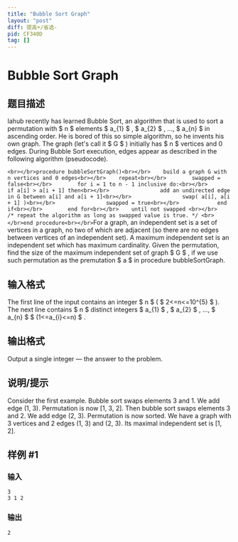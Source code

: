 ```yaml
---
title: "Bubble Sort Graph"
layout: "post"
diff: 提高+/省选-
pid: CF340D
tag: []
---
```


# Bubble Sort Graph

## 题目描述

Iahub recently has learned Bubble Sort, an algorithm that is used to sort a permutation with $ n $ elements $ a_{1} $ , $ a_{2} $ , ..., $ a_{n} $ in ascending order. He is bored of this so simple algorithm, so he invents his own graph. The graph (let's call it $ G $ ) initially has $ n $ vertices and 0 edges. During Bubble Sort execution, edges appear as described in the following algorithm (pseudocode).

`<br></br>procedure bubbleSortGraph()<br></br>    build a graph G with n vertices and 0 edges<br></br>    repeat<br></br>        swapped = false<br></br>        for i = 1 to n - 1 inclusive do:<br></br>            if a[i] > a[i + 1] then<br></br>                add an undirected edge in G between a[i] and a[i + 1]<br></br>                swap( a[i], a[i + 1] )<br></br>                swapped = true<br></br>            end if<br></br>        end for<br></br>    until not swapped <br></br>    /* repeat the algorithm as long as swapped value is true. */ <br></br>end procedure<br></br>`For a graph, an independent set is a set of vertices in a graph, no two of which are adjacent (so there are no edges between vertices of an independent set). A maximum independent set is an independent set which has maximum cardinality. Given the permutation, find the size of the maximum independent set of graph $ G $ , if we use such permutation as the premutation $ a $ in procedure bubbleSortGraph.

## 输入格式

The first line of the input contains an integer $ n $ ( $ 2<=n<=10^{5} $ ). The next line contains $ n $ distinct integers $ a_{1} $ , $ a_{2} $ , ..., $ a_{n} $ $ (1<=a_{i}<=n) $ .

## 输出格式

Output a single integer — the answer to the problem.

## 说明/提示

Consider the first example. Bubble sort swaps elements 3 and 1. We add edge (1, 3). Permutation is now \[1, 3, 2\]. Then bubble sort swaps elements 3 and 2. We add edge (2, 3). Permutation is now sorted. We have a graph with 3 vertices and 2 edges (1, 3) and (2, 3). Its maximal independent set is \[1, 2\].

## 样例 #1

### 输入

```
3
3 1 2

```

### 输出

```
2

```

